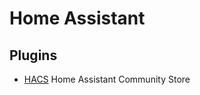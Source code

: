 # Home Assistant

## Plugins

- [HACS](https://community.home-assistant.io/t/custom-component-hacs/121727)
Home Assistant Community Store